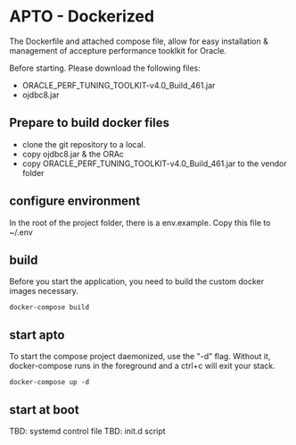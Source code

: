 # APTO - Dockerized

The Dockerfile and attached compose file, allow for easy installation & management of accepture performance tooklkit for Oracle.

Before starting. Please download the following files:

- ORACLE_PERF_TUNING_TOOLKIT-v4.0_Build_461.jar
- ojdbc8.jar

## Prepare to build docker files

- clone the git repository to a local.
- copy ojdbc8.jar & the ORAc
- copy ORACLE_PERF_TUNING_TOOLKIT-v4.0_Build_461.jar to the vendor folder

## configure environment

In the root of the project folder, there is a env.example. Copy this file to ~/.env

## build

Before you start the application, you need to build the custom docker images necessary.

```shell
docker-compose build
```

## start apto

To start the compose project daemonized, use the "-d" flag. Without it, docker-compose runs in the foreground and a ctrl+c will exit your stack.

```shell
docker-compose up -d
```

## start at boot

TBD: systemd control file
TBD: init.d script
